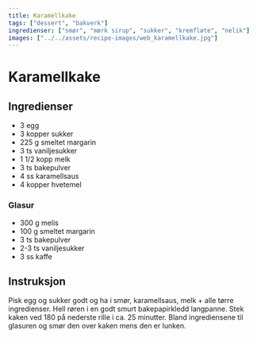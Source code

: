 ```yaml
---
title: Karamellkake
tags: ["dessert", "bakverk"]
ingredienser: ["smør", "mørk sirup", "sukker", "kremfløte", "nelik"]
images: ["../../assets/recipe-images/web_karamellkake.jpg"]
---
```


# Karamellkake

## Ingredienser

- 3 egg
- 3 kopper sukker
- 225 g smeltet margarin
- 3 ts vaniljesukker
- 1 1/2 kopp melk
- 3 ts bakepulver
- 4 ss karamellsaus
- 4 kopper hvetemel

### Glasur

- 300 g melis
- 100 g smeltet margarin
- 3 ts bakepulver
- 2-3 ts vaniljesukker
- 3 ss kaffe

## Instruksjon

Pisk egg og sukker godt og ha i smør, karamellsaus, melk + alle tørre ingredienser. Hell røren i en godt smurt bakepapirkledd langpanne. Stek kaken ved 180 på nederste rille i ca. 25 minutter. Bland ingrediensene til glasuren og smør den over kaken mens den er lunken.
